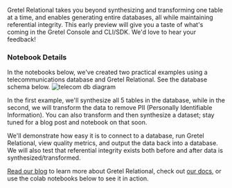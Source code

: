 Gretel Relational takes you beyond synthesizing and transforming one table at a time, and enables generating entire databases, all while maintaining referential integrity. This early preview will give you a taste of what's coming in the Gretel Console and CLI/SDK. We'd love to hear your feedback!

### Notebook Details

In the notebooks below, we've created two practical examples using a telecommunications database and Gretel Relational. See the database schema below.
![telecom db diagram](https://gretel-blueprints-pub.s3.us-west-2.amazonaws.com/rdb/telecom_db.png "Telecom Database Diagram")

In the first example, we'll synthesize all 5 tables in the database, while in the second, we will transform the data to remove PII (Personally Identifiable Information). You can also transform and then synthesize a dataset; stay tuned for a blog post and notebook on that soon.

We'll demonstrate how easy it is to connect to a database, run Gretel Relational, view quality metrics, and output the data back into a database. We will also test that referential integrity exists both before and after data is synthesized/transformed.

[Read our blog](https://gretel.ai/blog/gretel-relational-preview) to learn more about Gretel Relational, check out [our docs](https://docs.gretel.ai/reference/gretel-relational), or use the colab notebooks below to see it in action. 
